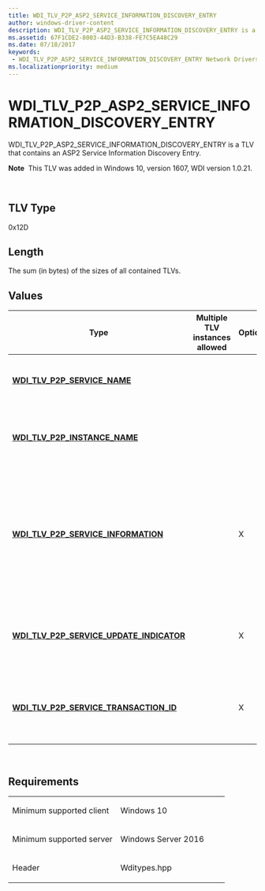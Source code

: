 ```yaml
---
title: WDI_TLV_P2P_ASP2_SERVICE_INFORMATION_DISCOVERY_ENTRY
author: windows-driver-content
description: WDI_TLV_P2P_ASP2_SERVICE_INFORMATION_DISCOVERY_ENTRY is a TLV that contains an ASP2 Service Information Discovery Entry.
ms.assetid: 67F1CDE2-8003-44D3-B338-FE7C5EA48C29
ms.date: 07/18/2017
keywords:
 - WDI_TLV_P2P_ASP2_SERVICE_INFORMATION_DISCOVERY_ENTRY Network Drivers Starting with Windows Vista
ms.localizationpriority: medium
---
```


# WDI\_TLV\_P2P\_ASP2\_SERVICE\_INFORMATION\_DISCOVERY\_ENTRY


WDI\_TLV\_P2P\_ASP2\_SERVICE\_INFORMATION\_DISCOVERY\_ENTRY is a TLV that contains an ASP2 Service Information Discovery Entry.

**Note**  This TLV was added in Windows 10, version 1607, WDI version 1.0.21.

 

## TLV Type


0x12D

## Length


The sum (in bytes) of the sizes of all contained TLVs.

## Values


| Type                                                                                      | Multiple TLV instances allowed | Optional | Description                                                                                                         |
|-------------------------------------------------------------------------------------------|--------------------------------|----------|---------------------------------------------------------------------------------------------------------------------|
| [**WDI\_TLV\_P2P\_SERVICE\_NAME**](wdi-tlv-p2p-service-name.md)                          |                                |          | Name of the service (UTF-8), up to 21 bytes.                                                                        |
| [**WDI\_TLV\_P2P\_INSTANCE\_NAME**](wdi-tlv-p2p-instance-name.md)                        |                                |          | Instance name of the service (UTF-8), up to 63 bytes.                                                               |
| [**WDI\_TLV\_P2P\_SERVICE\_INFORMATION**](wdi-tlv-p2p-service-information.md)            |                                | X        | Request service information to be used for the ANQP query request to download service information for this Service. |
| [**WDI\_TLV\_P2P\_SERVICE\_UPDATE\_INDICATOR**](wdi-tlv-p2p-service-update-indicator.md) |                                | X        | Service Update indicator to be used for the ANQP query request.                                                     |
| [**WDI\_TLV\_P2P\_SERVICE\_TRANSACTION\_ID**](wdi-tlv-p2p-service-transaction-id.md)     |                                | X        | Service transaction ID to be used for the ANQP query request.                                                       |

 

Requirements
------------

<table>
<colgroup>
<col width="50%" />
<col width="50%" />
</colgroup>
<tbody>
<tr class="odd">
<td><p>Minimum supported client</p></td>
<td><p>Windows 10</p></td>
</tr>
<tr class="even">
<td><p>Minimum supported server</p></td>
<td><p>Windows Server 2016</p></td>
</tr>
<tr class="odd">
<td><p>Header</p></td>
<td>Wditypes.hpp</td>
</tr>
</tbody>
</table>

 

 




